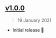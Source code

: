 ## [v1.0.0](https://github.com/spectrome/patchcab/tree/v1.0.0)

> 19 January 2021

- Initial release 🤘